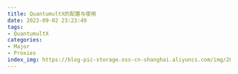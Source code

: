```yaml
---
title: QuantumultX的配置与使用
date: 2023-09-02 23:23:49
tags: 
- QuantumultX
categories:
- Major
- Proxies
index_img: https://blog-pic-storage.oss-cn-shanghai.aliyuncs.com/img/202309022356611.png
---
```



